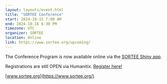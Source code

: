 ```yaml
---
layout: layouts/event.html
title: "SORTEE Conference"
start: 2024-10-15 7:00 AM
end: 2024-10-16 6:30 PM
timezone: UTC
organizer: SORTEE
location: Online
link: https://www.sortee.org/upcoming/
---
```


The Conference Program is now available online via the [SORTEE Shiny app](https://conf-sortee.shinyapps.io/program-app/).

Registrations are still OPEN via Humanitix. [Register here!](https://events.humanitix.com/sortee-conference-2024)

[www.sortee.org](https://www.sortee.org/)


